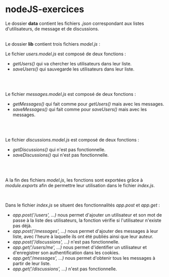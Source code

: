 # nodeJS-exercices

Le dossier __data__ contient les fichiers _.json_ correspondant aux listes d'utilisateurs, de message et de discussions.
<br>
</br>

Le dossier __lib__ contient trois fichiers _model.js_ :

Le fichier _users.model.js_ est composé de deux fonctions :
- _getUsers()_ qui va chercher les utilisateurs dans leur liste.
- _saveUsers()_ qui sauvegarde les utilisateurs dans leur liste.
<br>
</br>

Le fichier _messages.model.js_ est composé de deux fonctions :
- _getMessages()_ qui fait comme pour _getUsers()_ mais avec les messages.
- _saveMessages()_ qui fait comme pour _saveUsers()_ mais avec les messages.
<br>
</br>

Le fichier _discussions.model.js_ est composé de deux fonctions :
- _getDiscussions()_ qui n'est pas fonctionnelle.
- _saveDiscussions()_ qui n'est pas fonctionnelle.
<br>
</br>

A la fin des fichiers _model.js_, les fonctions sont exportées grâce à _module.exports_ afin de permettre leur utilisation dans le fichier _index.js_.
<br>

</br>

Dans le fichier _index.js_ se situent des fonctionnalités _app.post_ et _app.get_ :
- _app.post('/users', ...)_ nous permet d'ajouter un utilisateur et son mot de passe à la liste des utilisateurs, la fonction vérifie si l'utilisateur n'existe pas déjà.
- _app.post('/messages', ...)_ nous permet d'ajouter des messages à leur liste, avec l'heure à laquelle ils ont été publiés ainsi que leur auteur.
- _app.post('/discussions', ...)_ n'est pas fonctionnelle.
- _app.get('/users/me', ...)_ nous permet d'identifier un utilisateur et d'enregistrer son authentification dans les cookies.
- _app.get('/messages', ...)_ nous permet d'obtenir tous les messages à partir de leur liste.
- _app.get('/discussions', ...)_ n'est pas fonctionnelle.

